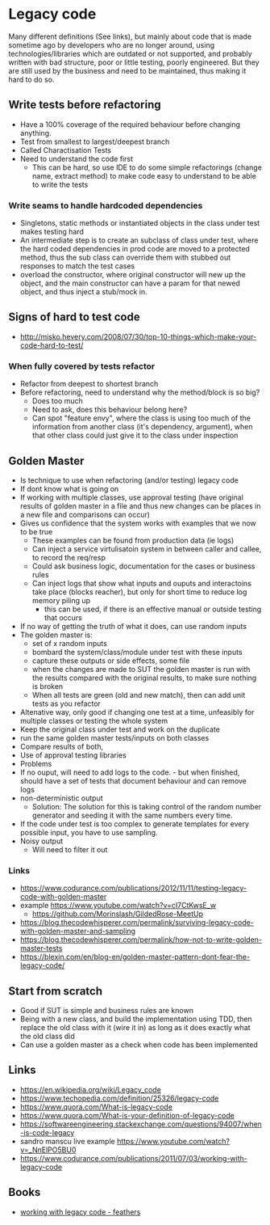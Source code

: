 # Legacy code

Many different definitions (See links), but mainly about code that is made sometime ago by developers who are no longer around, using technologies/libraries which are outdated or not supported, and probably written with bad structure, poor or little testing, poorly engineered. But they are still used by the business and need to be maintained, thus making it hard to do so.

## Write tests before refactoring

- Have a 100% coverage of the required behaviour before changing anything.
- Test from smallest to largest/deepest branch
- Called Charactisation Tests
- Need to understand the code first
  - This can be hard, so use IDE to do some simple refactorings (change name, extract method) to make code easy to understand to be able to write the tests

### Write seams to handle hardcoded dependencies

- Singletons, static methods or instantiated objects in the class under test makes testing hard
- An intermediate step is to create an subclass of class under test, where the hard coded dependencies in prod code are moved to a protected method, thus the sub class can override them with stubbed out responses to match the test cases
- overload the constructor, where original constructor will new up the object, and the main constructor can have a param for that newed object, and thus inject a stub/mock in.

## Signs of hard to test code

- http://misko.hevery.com/2008/07/30/top-10-things-which-make-your-code-hard-to-test/

### When fully covered by tests refactor

- Refactor from deepest to shortest branch
- Before refactoring, need to understand why the method/block is so big?
  - Does too much
  - Need to ask, does this behaviour belong here?
  - Can spot "feature envy", where the class is using too much of the information from another class (it's dependency, argument), when that other class could just give it to the class under inspection

## Golden Master

- Is technique to use when refactoring (and/or testing) legacy code
- If dont know what is going on
- If working with multiple classes, use approval testing (have original results of golden master in a file and thus new changes can be places in a new file and comparisons can occur)
- Gives us confidence that the system works with examples that we now to be true
  - These examples can be found from production data (ie logs)
  - Can inject a service virtulisatoin system in between caller and callee, to record the req/resp
  - Could ask business logic, documentation for the cases or business rules
  - Can inject logs that show what inputs and ouputs and interactoins take place (blocks reacher), but only for short time to reduce log memory piling up
    - this can be used, if there is an effective manual or outside testing that occurs
- If no way of getting the truth of what it does, can use random inputs
- The golden master is:
  -  set of x random inputs
  -  bombard the system/class/module under test with these inputs
  -  capture these outputs or side effects, some file
  -  when the changes are made to SUT the golden master is run with the results compared with the original results, to make sure nothing is broken
  -  When all tests are green (old and new match), then can add unit tests as you refactor
-  Altenative way, only good if changing one test at a time, unfeasibly for multiple classes or testing the whole system
  - Keep the original class under test and work on the duplicate
  - run the same golden master tests/inputs on both classes
  - Compare results of both,
-  Use of approval testing libraries
-  Problems
  -  If no ouput, will need to add logs to the code.
    -  but when finished, should have a set of tests that document behaviour and can remove logs
  - non-deterministic output
    - Solution: The solution for this is taking control of the random number generator and seeding it with the same numbers every time.
  - If the code under test is too complex to generate templates for every possible input, you have to use sampling.
  - Noisy output
    - Will need to filter it out



### Links

- https://www.codurance.com/publications/2012/11/11/testing-legacy-code-with-golden-master
- example https://www.youtube.com/watch?v=cI7CtKwsE_w
  - https://github.com/Morinslash/GildedRose-MeetUp
- https://blog.thecodewhisperer.com/permalink/surviving-legacy-code-with-golden-master-and-sampling
- https://blog.thecodewhisperer.com/permalink/how-not-to-write-golden-master-tests
- https://blexin.com/en/blog-en/golden-master-pattern-dont-fear-the-legacy-code/

## Start from scratch

- Good if SUT is simple and business rules are known
- Being with a new class, and build the implementation using TDD, then replace the old class with it (wire it in) as long as it does exactly what the old class did
- Can use a golden master as a check when code has been implemented
## Links

- https://en.wikipedia.org/wiki/Legacy_code
- https://www.techopedia.com/definition/25326/legacy-code
- https://www.quora.com/What-is-legacy-code
- https://www.quora.com/What-is-your-definition-of-legacy-code
- https://softwareengineering.stackexchange.com/questions/94007/when-is-code-legacy
- sandro manscu live example https://www.youtube.com/watch?v=_NnElPO5BU0
- https://www.codurance.com/publications/2011/07/03/working-with-legacy-code

## Books

- [working with legacy code - feathers]()
